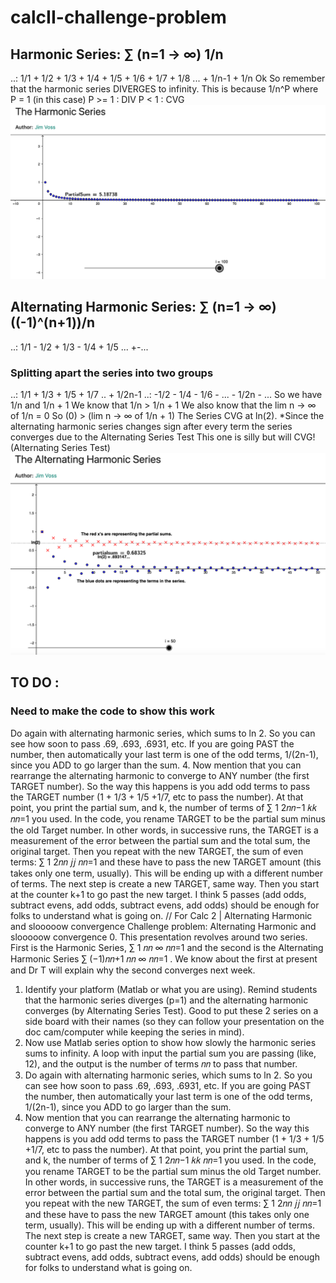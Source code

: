 # calcII-challenge-problem

## Harmonic Series: ∑ (n=1 -> ∞) 1/n

..: 1/1 + 1/2 + 1/3 + 1/4 + 1/5 + 1/6 + 1/7 + 1/8 ... + 1/n-1 + 1/n
Ok So remember that the harmonic series DIVERGES to infinity.
This is because 1/n^P where P = 1 (in this case)
P >= 1 : DIV
P < 1 : CVG
![Harmonic Series to n = 100](image.png)

## Alternating Harmonic Series: ∑ (n=1 -> ∞) ((-1)^(n+1))/n

..: 1/1 - 1/2 + 1/3 - 1/4 + 1/5 ... +-...

### Splitting apart the series into two groups

..: 1/1 + 1/3 + 1/5 + 1/7 .. + 1/2n-1
..: -1/2 - 1/4 - 1/6 - ... - 1/2n - ...
So we have 1/n and 1/n + 1
We know that 1/n > 1/n + 1
We also know that the lim n -> ∞ of 1/n = 0
So (0) > (lim n -> ∞ of 1/n + 1)
The Series CVG at ln(2).
\*Since the alternating harmonic series changes sign after every term the series converges due to the Alternating Series Test
This one is silly but will CVG! (Alternating Series Test)
![Alternating Series to n = 50](image-1.png)

## TO DO :

### Need to make the code to show this work

Do again with alternating harmonic series, which sums to ln 2. So you can see how soon to pass
.69, .693, .6931, etc. If you are going PAST the number, then automatically your last term is one
of the odd terms, 1/(2n-1), since you ADD to go larger than the sum. 4. Now mention that you can rearrange the alternating harmonic to converge to ANY number (the
first TARGET number). So the way this happens is you add odd terms to pass the TARGET
number (1 + 1/3 + 1/5 +1/7, etc to pass the number). At that point, you print the partial sum,
and k, the number of terms of ∑ 1
2𝑛𝑛−1
𝑘𝑘
𝑛𝑛=1 you used. In the code, you rename TARGET to be the
partial sum minus the old Target number. In other words, in successive runs, the TARGET is a
measurement of the error between the partial sum and the total sum, the original target. Then
you repeat with the new TARGET, the sum of even terms: ∑ 1
2𝑛𝑛
𝑗𝑗
𝑛𝑛=1 and these have to pass the
new TARGET amount (this takes only one term, usually). This will be ending up with a different
number of terms. The next step is create a new TARGET, same way. Then you start at the
counter k+1 to go past the new target. I think 5 passes (add odds, subtract evens, add odds,
subtract evens, add odds) should be enough for folks to understand what is going on.
//
For Calc 2 | Alternating Harmonic and slooooow convergence
Challenge problem: Alternating Harmonic and slooooow convergence 0. This presentation revolves around two series. First is the Harmonic Series, ∑ 1
𝑛𝑛
∞
𝑛𝑛=1 and the
second is the Alternating Harmonic Series ∑ (−1)𝑛𝑛+1
𝑛𝑛
∞
𝑛𝑛=1 . We know about the first at present and
Dr T will explain why the second converges next week.

1. Identify your platform (Matlab or what you are using). Remind students that the harmonic series
   diverges (p=1) and the alternating harmonic converges (by Alternating Series Test). Good to put
   these 2 series on a side board with their names (so they can follow your presentation on the doc
   cam/computer while keeping the series in mind).
2. Now use Matlab series option to show how slowly the harmonic series sums to infinity. A loop
   with input the partial sum you are passing (like, 12), and the output is the number of terms 𝑛𝑛 to
   pass that number.
3. Do again with alternating harmonic series, which sums to ln 2. So you can see how soon to pass
   .69, .693, .6931, etc. If you are going PAST the number, then automatically your last term is one
   of the odd terms, 1/(2n-1), since you ADD to go larger than the sum.
4. Now mention that you can rearrange the alternating harmonic to converge to ANY number (the
   first TARGET number). So the way this happens is you add odd terms to pass the TARGET
   number (1 + 1/3 + 1/5 +1/7, etc to pass the number). At that point, you print the partial sum,
   and k, the number of terms of ∑ 1
   2𝑛𝑛−1
   𝑘𝑘
   𝑛𝑛=1 you used. In the code, you rename TARGET to be the
   partial sum minus the old Target number. In other words, in successive runs, the TARGET is a
   measurement of the error between the partial sum and the total sum, the original target. Then
   you repeat with the new TARGET, the sum of even terms: ∑ 1
   2𝑛𝑛
   𝑗𝑗
   𝑛𝑛=1 and these have to pass the
   new TARGET amount (this takes only one term, usually). This will be ending up with a different
   number of terms. The next step is create a new TARGET, same way. Then you start at the
   counter k+1 to go past the new target. I think 5 passes (add odds, subtract evens, add odds,
   subtract evens, add odds) should be enough for folks to understand what is going on.

